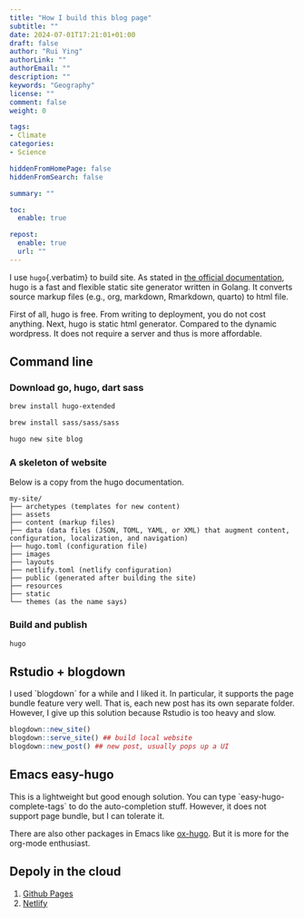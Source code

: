 ```yaml
---
title: "How I build this blog page"
subtitle: ""
date: 2024-07-01T17:21:01+01:00
draft: false
author: "Rui Ying"
authorLink: ""
authorEmail: ""
description: ""
keywords: "Geography"
license: ""
comment: false
weight: 0

tags:
- Climate
categories:
- Science

hiddenFromHomePage: false
hiddenFromSearch: false

summary: ""

toc:
  enable: true

repost:
  enable: true
  url: ""
---
```



I use `hugo`{.verbatim} to build site. As stated in [the official
documentation](https://gohugo.io/getting-started/quick-start/), hugo is
a fast and flexible static site generator written in Golang. It converts
source markup files (e.g., org, markdown, Rmarkdown, quarto) to html
file.

First of all, hugo is free. From writing to deployment, you do not cost
anything. Next, hugo is static html generator. Compared to the dynamic
wordpress. It does not require a server and thus is more affordable.

## Command line

### Download go, hugo, dart sass

``` {.bash org-language="sh"}
brew install hugo-extended

brew install sass/sass/sass

hugo new site blog
```

### A skeleton of website

Below is a copy from the hugo documentation.

    my-site/
    ├── archetypes (templates for new content)
    ├── assets
    ├── content (markup files)
    ├── data (data files (JSON, TOML, YAML, or XML) that augment content, configuration, localization, and navigation)
    ├── hugo.toml (configuration file)
    ├── images
    ├── layouts
    ├── netlify.toml (netlify configuration)
    ├── public (generated after building the site)
    ├── resources
    ├── static
    └── themes (as the name says)

### Build and publish

``` {.bash org-language="sh"}
hugo
```

## Rstudio + blogdown

I used \`blogdown\` for a while and I liked it. In particular, it
supports the page bundle feature very well. That is, each new post has
its own separate folder. However, I give up this solution because
Rstudio is too heavy and slow.

``` {.r org-language="R"}
blogdown::new_site()
blogdown::serve_site() ## build local website
blogdown::new_post() ## new post, usually pops up a UI
```

## Emacs easy-hugo

This is a lightweight but good enough solution. You can type
\`easy-hugo-complete-tags\` to do the auto-completion stuff. However, it
does not support page bundle, but I can tolerate it.

There are also other packages in Emacs like
[ox-hugo](https://ox-hugo.scripter.co/). But it is more for the org-mode
enthusiast.

## Depoly in the cloud

1.  [Github Pages](https://gohugo.io/hosting-and-deployment/hosting-on-github/)
2.  [Netlify](https://gohugo.io/hosting-and-deployment/hosting-on-netlify/)
